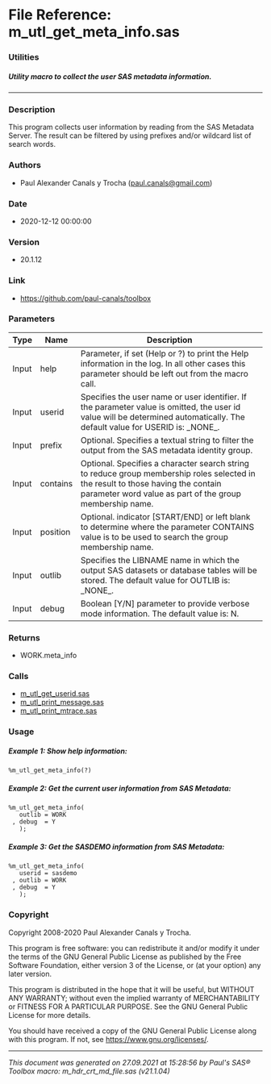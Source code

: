 # File Reference: m_utl_get_meta_info.sas

### Utilities

##### Utility macro to collect the user SAS metadata information.

***

### Description
This program collects user information by reading from the SAS Metadata Server. The result can be filtered by using prefixes and/or wildcard list of search words.

### Authors
* Paul Alexander Canals y Trocha (paul.canals@gmail.com)

### Date
* 2020-12-12 00:00:00

### Version
* 20.1.12

### Link
* https://github.com/paul-canals/toolbox

### Parameters
| Type | Name | Description |
| ---- | ---- | ----------- |
| Input | help | Parameter, if set (Help or ?) to print the Help information in the log. In all other cases this parameter should be left out from the macro call. |
| Input | userid | Specifies the user name or user identifier. If the parameter value is omitted, the user id value will be determined automatically. The default value for USERID is: \_NONE\_. |
| Input | prefix | Optional. Specifies a textual string to filter the output from the SAS metadata identity group. |
| Input | contains | Optional. Specifies a character search string to reduce group membership roles selected in the result to those having the contain parameter word value as part of the group membership name. |
| Input | position | Optional. indicator [START/END] or left blank to determine where the parameter CONTAINS value is to be used to search the group membership name. |
| Input | outlib | Specifies the LIBNAME name in which the output SAS datasets or database tables will be stored. The default value for OUTLIB is: \_NONE\_. |
| Input | debug | Boolean [Y/N] parameter to provide verbose mode information. The default value is: N. |

### Returns
* WORK.meta_info

### Calls
* [m_utl_get_userid.sas](m_utl_get_userid.md)
* [m_utl_print_message.sas](m_utl_print_message.md)
* [m_utl_print_mtrace.sas](m_utl_print_mtrace.md)

### Usage

##### Example 1: Show help information:
```sas
%m_utl_get_meta_info(?)
```

##### Example 2: Get the current user information from SAS Metadata:
```sas
%m_utl_get_meta_info(
   outlib = WORK
 , debug  = Y
   );
```

##### Example 3: Get the SASDEMO information from SAS Metadata:
```sas
%m_utl_get_meta_info(
   userid = sasdemo
 , outlib = WORK
 , debug  = Y
   );
```

### Copyright
Copyright 2008-2020 Paul Alexander Canals y Trocha. 
 
This program is free software: you can redistribute it and/or modify 
it under the terms of the GNU General Public License as published by 
the Free Software Foundation, either version 3 of the License, or 
(at your option) any later version. 
 
This program is distributed in the hope that it will be useful, 
but WITHOUT ANY WARRANTY; without even the implied warranty of 
MERCHANTABILITY or FITNESS FOR A PARTICULAR PURPOSE. See the 
GNU General Public License for more details. 
 
You should have received a copy of the GNU General Public License 
along with this program. If not, see <https://www.gnu.org/licenses/>. 


***
*This document was generated on 27.09.2021 at 15:28:56  by Paul's SAS&reg; Toolbox macro: m_hdr_crt_md_file.sas (v21.1.04)*
